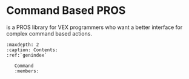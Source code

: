 # Command Based PROS

is a PROS library for VEX programmers who want a better interface for complex command based actions.

```{toctree}
:maxdepth: 2
:caption: Contents:
:ref:`genindex`
```

```{doxygenclass}
   Command
   :members:
```
